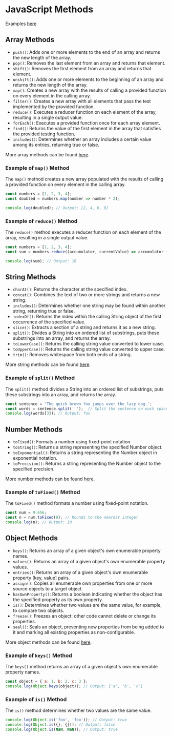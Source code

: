 # JavaScript Methods

Examples [here](https://codepen.io/DE-LA-ROSA-VAZQUEZ-JOSUE/pen/dPbPOgw?editors=0012)

## Array Methods
- `push()`: Adds one or more elements to the end of an array and returns the new length of the array.
- `pop()`: Removes the last element from an array and returns that element.
- `shift()`: Removes the first element from an array and returns that element.
- `unshift()`: Adds one or more elements to the beginning of an array and returns the new length of the array.
- `map()`: Creates a new array with the results of calling a provided function on every element in the calling array.
- `filter()`: Creates a new array with all elements that pass the test implemented by the provided function.
- `reduce()`: Executes a reducer function on each element of the array, resulting in a single output value.
- `forEach()`: Executes a provided function once for each array element.
- `find()`: Returns the value of the first element in the array that satisfies the provided testing function.
- `includes()`: Determines whether an array includes a certain value among its entries, returning true or false.

More array methods can be found [here](https://developer.mozilla.org/en-US/docs/Web/JavaScript/Reference/Global_Objects/Array).

### Example of `map()` Method
The `map()` method creates a new array populated with the results of calling a provided function on every element in the calling array.

```javascript
const numbers = [1, 2, 3, 4];
const doubled = numbers.map(number => number * 2);

console.log(doubled); // Output: [2, 4, 6, 8]
```

### Example of `reduce()` Method
The `reduce()` method executes a reducer function on each element of the array, resulting in a single output value.

```javascript
const numbers = [1, 2, 3, 4];
const sum = numbers.reduce((accumulator, currentValue) => accumulator + currentValue, 0);

console.log(sum); // Output: 10
```

## String Methods
- `charAt()`: Returns the character at the specified index.
- `concat()`: Combines the text of two or more strings and returns a new string.
- `includes()`: Determines whether one string may be found within another string, returning true or false.
- `indexOf()`: Returns the index within the calling String object of the first occurrence of the specified value.
- `slice()`: Extracts a section of a string and returns it as a new string.
- `split()`: Divides a String into an ordered list of substrings, puts these substrings into an array, and returns the array.
- `toLowerCase()`: Returns the calling string value converted to lower case.
- `toUpperCase()`: Returns the calling string value converted to upper case.
- `trim()`: Removes whitespace from both ends of a string.

More string methods can be found [here](https://developer.mozilla.org/en-US/docs/Web/JavaScript/Reference/Global_Objects/String).

### Example of `split()` Method
The `split()` method divides a String into an ordered list of substrings, puts these substrings into an array, and returns the array.

```javascript
const sentence = 'The quick brown fox jumps over the lazy dog.';
const words = sentence.split(' ');  // Split the sentence on each space
console.log(words[3]); // Output: fox
```


## Number Methods
- `toFixed()`: Formats a number using fixed-point notation.
- `toString()`: Returns a string representing the specified Number object.
- `toExponential()`: Returns a string representing the Number object in exponential notation.
- `toPrecision()`: Returns a string representing the Number object to the specified precision.

More number methods can be found [here](https://developer.mozilla.org/en-US/docs/Web/JavaScript/Reference/Global_Objects/Number).

### Example of `toFixed()` Method
The `toFixed()` method formats a number using fixed-point notation.

```javascript
const num = 9.656; 
const n = num.toFixed(0); // Rounds to the nearest integer
console.log(n); // Output: 10
```

## Object Methods
- `keys()`: Returns an array of a given object's own enumerable property names.
- `values()`: Returns an array of a given object's own enumerable property values.
- `entries()`: Returns an array of a given object's own enumerable property [key, value] pairs.
- `assign()`: Copies all enumerable own properties from one or more source objects to a target object.
- `hasOwnProperty()`: Returns a boolean indicating whether the object has the specified property as its own property.
- `is()`: Determines whether two values are the same value, for example, to compare two objects.
- `freeze()`: Freezes an object: other code cannot delete or change its properties.
- `seal()`: Seals an object, preventing new properties from being added to it and marking all existing properties as non-configurable.

More object methods can be found [here](https://developer.mozilla.org/en-US/docs/Web/JavaScript/Reference/Global_Objects/Object).

### Example of `keys()` Method 
The `keys()` method returns an array of a given object's own enumerable property names.

```javascript
const object = { a: 1, b: 2, c: 3 };
console.log(Object.keys(object)); // Output: ['a', 'b', 'c']
``` 

### Example of `is()` Method
The `is()` method determines whether two values are the same value.

```javascript
console.log(Object.is('foo', 'foo')); // Output: true
console.log(Object.is({}, {})); // Output: false
console.log(Object.is(NaN, NaN)); // Output: true
```
